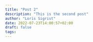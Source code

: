 ```yaml
---
title: "Post 2"
description: "This is the second post"
author: "Loris Sigrist"
date: 2022-07-23T14:00:57+02:00
draft: false
tags: 
---
```


